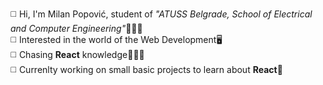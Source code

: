 ◻️ Hi, I'm Milan Popović, student of <i>"ATUSS Belgrade, School of Electrical and Computer Engineering"</i>👨🏻‍🎓<br>
◻️ Interested in the world of the Web Development🖥️<br>
◻️ Chasing <b>React</b> knowledge👨🏻‍💻<br>
◻️ Currenlty working on small basic projects to learn about <b>React</b>🫡
<!--
**PopovicDev/PopovicDev** is a ✨ _special_ ✨ repository because its `README.md` (this file) appears on your GitHub profile.

Here are some ideas to get you started:

- 🔭 I’m currently working on ...
- 🌱 I’m currently learning ...
- 👯 I’m looking to collaborate on ...
- 🤔 I’m looking for help with ...
- 💬 Ask me about ...
- 📫 How to reach me: ...
- 😄 Pronouns: ...
- ⚡ Fun fact: ...
-->
